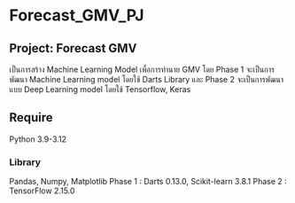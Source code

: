 # Forecast_GMV_PJ

## Project: Forecast GMV
  เป็นการสร้าง Machine Learning Model เพื่อการทำนาย GMV โดย Phase 1 จะเป็นการพัฒนา Machine Learning model โดยใช้ Darts Library และ Phase 2 จะเป็นการพัฒนาแบบ Deep Learning model โดยใช้ Tensorflow, Keras

## Require
Python 3.9-3.12
### Library
Pandas, Numpy, Matplotlib 
Phase 1 : Darts 0.13.0, Scikit-learn 3.8.1 
Phase 2 : TensorFlow 2.15.0
